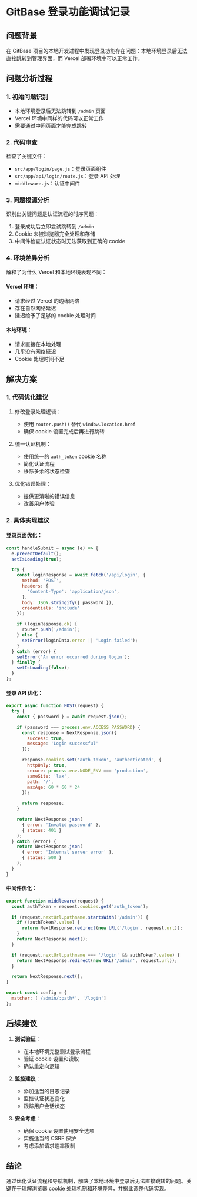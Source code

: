 # GitBase 登录功能调试记录

## 问题背景
在 GitBase 项目的本地开发过程中发现登录功能存在问题：本地环境登录后无法直接跳转到管理界面，而 Vercel 部署环境中可以正常工作。

## 问题分析过程

### 1. 初始问题识别
- 本地环境登录后无法跳转到 `/admin` 页面
- Vercel 环境中同样的代码可以正常工作
- 需要通过中间页面才能完成跳转

### 2. 代码审查
检查了关键文件：
- `src/app/login/page.js`：登录页面组件
- `src/app/api/login/route.js`：登录 API 处理
- `middleware.js`：认证中间件

### 3. 问题根源分析
识别出关键问题是认证流程的时序问题：
1. 登录成功后立即尝试跳转到 `/admin`
2. Cookie 未被浏览器完全处理和存储
3. 中间件检查认证状态时无法获取到正确的 cookie

### 4. 环境差异分析
解释了为什么 Vercel 和本地环境表现不同：

#### Vercel 环境：
- 请求经过 Vercel 的边缘网络
- 存在自然网络延迟
- 延迟给予了足够的 cookie 处理时间

#### 本地环境：
- 请求直接在本地处理
- 几乎没有网络延迟
- Cookie 处理时间不足

## 解决方案

### 1. 代码优化建议
1. 修改登录处理逻辑：
   - 使用 `router.push()` 替代 `window.location.href`
   - 确保 cookie 设置完成后再进行跳转

2. 统一认证机制：
   - 使用统一的 `auth_token` cookie 名称
   - 简化认证流程
   - 移除多余的状态检查

3. 优化错误处理：
   - 提供更清晰的错误信息
   - 改善用户体验

### 2. 具体实现建议

#### 登录页面优化：
```javascript
const handleSubmit = async (e) => {
  e.preventDefault();
  setIsLoading(true);

  try {
    const loginResponse = await fetch('/api/login', {
      method: 'POST',
      headers: {
        'Content-Type': 'application/json',
      },
      body: JSON.stringify({ password }),
      credentials: 'include'
    });

    if (loginResponse.ok) {
      router.push('/admin');
    } else {
      setError(loginData.error || 'Login failed');
    }
  } catch (error) {
    setError('An error occurred during login');
  } finally {
    setIsLoading(false);
  }
};
```

#### 登录 API 优化：
```javascript
export async function POST(request) {
  try {
    const { password } = await request.json();

    if (password === process.env.ACCESS_PASSWORD) {
      const response = NextResponse.json({
        success: true,
        message: 'Login successful'
      });

      response.cookies.set('auth_token', 'authenticated', {
        httpOnly: true,
        secure: process.env.NODE_ENV === 'production',
        sameSite: 'lax',
        path: '/',
        maxAge: 60 * 60 * 24
      });

      return response;
    }

    return NextResponse.json(
      { error: 'Invalid password' },
      { status: 401 }
    );
  } catch (error) {
    return NextResponse.json(
      { error: 'Internal server error' },
      { status: 500 }
    );
  }
}
```

#### 中间件优化：
```javascript
export function middleware(request) {
  const authToken = request.cookies.get('auth_token');

  if (request.nextUrl.pathname.startsWith('/admin')) {
    if (!authToken?.value) {
      return NextResponse.redirect(new URL('/login', request.url));
    }
    return NextResponse.next();
  }

  if (request.nextUrl.pathname === '/login' && authToken?.value) {
    return NextResponse.redirect(new URL('/admin', request.url));
  }

  return NextResponse.next();
}

export const config = {
  matcher: ['/admin/:path*', '/login']
};
```

## 后续建议

1. **测试验证**：
   - 在本地环境完整测试登录流程
   - 验证 cookie 设置和读取
   - 确认重定向逻辑

2. **监控建议**：
   - 添加适当的日志记录
   - 监控认证状态变化
   - 跟踪用户会话状态

3. **安全考虑**：
   - 确保 cookie 设置使用安全选项
   - 实施适当的 CSRF 保护
   - 考虑添加请求速率限制

## 结论
通过优化认证流程和导航机制，解决了本地环境中登录后无法直接跳转的问题。关键在于理解浏览器 cookie 处理机制和环境差异，并据此调整代码实现。
